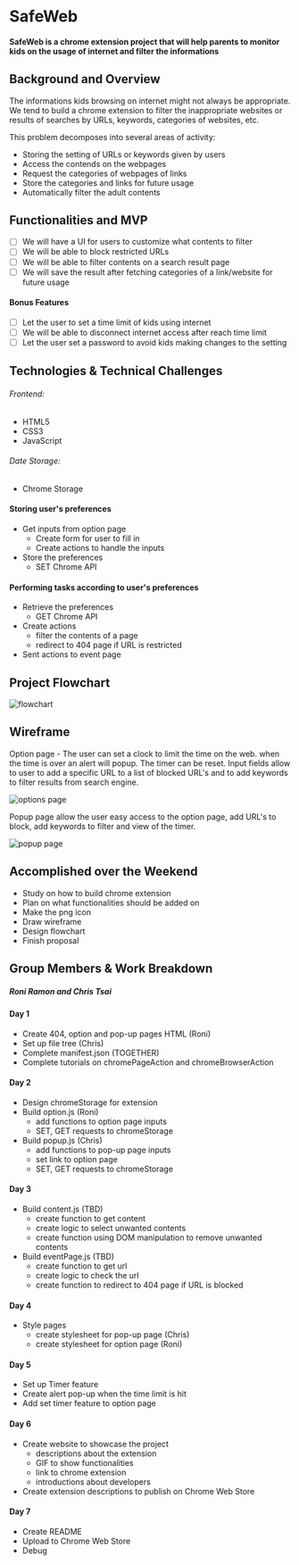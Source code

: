 # SafeWeb
#### SafeWeb is a chrome extension project that will help parents to monitor kids on the usage of internet and filter the informations

## Background and Overview
The informations kids browsing on internet might not always be appropriate. We tend to build a chrome extension to filter the inappropriate websites or results of searches by URLs, keywords, categories of websites, etc.

This problem decomposes into several areas of activity:
* Storing the setting of URLs or keywords given by users
* Access the contends on the webpages
* Request the categories of webpages of links
* Store the categories and links for future usage
* Automatically filter the adult contents

## Functionalities and MVP
- [ ] We will have a UI for users to customize what contents to filter
- [ ] We will be able to block restricted URLs
- [ ] We will be able to filter contents on a search result page
- [ ] We will save the result after fetching categories of a link/website for future usage

#### Bonus Features
- [ ] Let the user to set a time limit of kids using internet
- [ ] We will be able to disconnect internet access after reach time limit
- [ ] Let the user set a password to avoid kids making changes to the setting

## Technologies & Technical Challenges
###### Frontend:
* HTML5
* CSS3
* JavaScript

###### Date Storage:
* Chrome Storage

#### Storing user's preferences
* Get inputs from option page
  * Create form for user to fill in
  * Create actions to handle the inputs
* Store the preferences
  * SET Chrome API

#### Performing tasks according to user's preferences
* Retrieve the preferences
  * GET Chrome API
* Create actions
  * filter the contents of a page
  * redirect to 404 page if URL is restricted
* Sent actions to event page

## Project Flowchart
![flowchart](images/flowchart.png)
## Wireframe

Option page - The user can set a clock to limit the time on the web. when the time is over an alert will popup. The timer can be reset.
Input fields allow to user to add a specific URL to a list of blocked URL's and to add keywords to filter results from search engine.

![options page](images/safeWeb-options_v2.png)

Popup page allow the user easy access to the option page, add URL's to block, add keywords to filter and view of the timer.

![popup page](images/safeWeb-popup.png)

## Accomplished over the Weekend
* Study on how to build chrome extension
* Plan on what functionalities should be added on
* Make the png icon
* Draw wireframe
* Design flowchart
* Finish proposal

## Group Members & Work Breakdown
##### Roni Ramon and Chris Tsai

#### Day 1
* Create 404, option and pop-up pages HTML (Roni)
* Set up file tree (Chris)
* Complete manifest.json (TOGETHER)
* Complete tutorials on chromePageAction and chromeBrowserAction

#### Day 2
* Design chromeStorage for extension
* Build option.js (Roni)
  * add functions to option page inputs
  * SET, GET requests to chromeStorage
* Build popup.js (Chris)
  * add functions to pop-up page inputs
  * set link to option page
  * SET, GET requests to chromeStorage

#### Day 3
* Build content.js (TBD)
  * create function to get content
  * create logic to select unwanted contents
  * create function using DOM manipulation to remove unwanted contents
* Build eventPage.js (TBD)
  * create function to get url
  * create logic to check the url
  * create function to redirect to 404 page if URL is blocked

#### Day 4
* Style pages
  * create stylesheet for pop-up page (Chris)
  * create stylesheet for option page (Roni)

#### Day 5
* Set up Timer feature
* Create alert pop-up when the time limit is hit
* Add set timer feature to option page

#### Day 6
* Create website to showcase the project
  * descriptions about the extension
  * GIF to show functionalities
  * link to chrome extension
  * introductions about developers
* Create extension descriptions to publish on Chrome Web Store

#### Day 7
* Create README
* Upload to Chrome Web Store
* Debug
